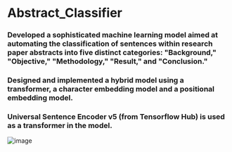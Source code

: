 # Abstract_Classifier
### Developed a sophisticated machine learning model aimed at automating the classification of sentences within research paper abstracts into five distinct categories: "Background," "Objective," "Methodology," "Result," and "Conclusion."
### Designed and implemented a hybrid model using a transformer, a character embedding model and a positional embedding model.
### Universal Sentence Encoder v5 (from Tensorflow Hub) is used as a transformer in the model.
![image](https://github.com/Prashant997/Abstract_Classifier/assets/82491948/1d0a6f8f-9e35-4fb1-9b0d-7d5c17088c03)

